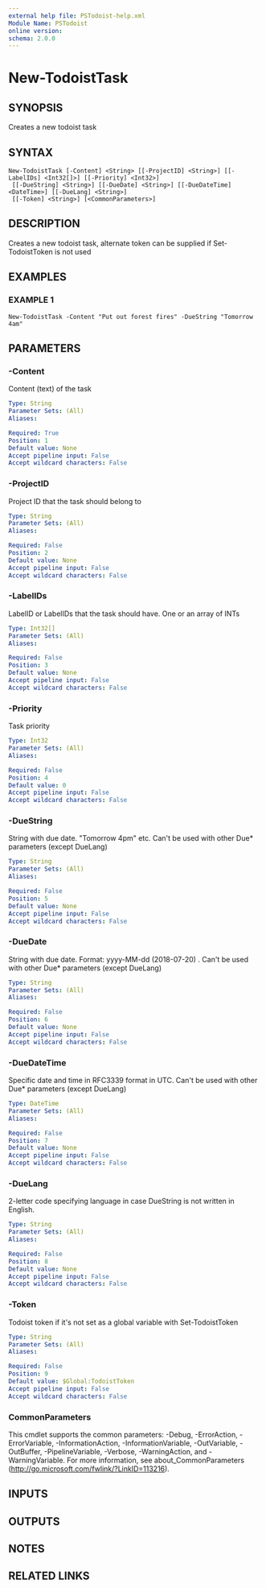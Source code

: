 ```yaml
---
external help file: PSTodoist-help.xml
Module Name: PSTodoist
online version:
schema: 2.0.0
---
```


# New-TodoistTask

## SYNOPSIS
Creates a new todoist task

## SYNTAX

```
New-TodoistTask [-Content] <String> [[-ProjectID] <String>] [[-LabelIDs] <Int32[]>] [[-Priority] <Int32>]
 [[-DueString] <String>] [[-DueDate] <String>] [[-DueDateTime] <DateTime>] [[-DueLang] <String>]
 [[-Token] <String>] [<CommonParameters>]
```

## DESCRIPTION
Creates a new todoist task, alternate token can be supplied if Set-TodoistToken is not used

## EXAMPLES

### EXAMPLE 1
```
New-TodoistTask -Content "Put out forest fires" -DueString "Tomorrow 4am"
```

## PARAMETERS

### -Content
Content (text) of the task

```yaml
Type: String
Parameter Sets: (All)
Aliases:

Required: True
Position: 1
Default value: None
Accept pipeline input: False
Accept wildcard characters: False
```

### -ProjectID
Project ID that the task should belong to

```yaml
Type: String
Parameter Sets: (All)
Aliases:

Required: False
Position: 2
Default value: None
Accept pipeline input: False
Accept wildcard characters: False
```

### -LabelIDs
LabelID or LabelIDs that the task should have.
One or an array of INTs

```yaml
Type: Int32[]
Parameter Sets: (All)
Aliases:

Required: False
Position: 3
Default value: None
Accept pipeline input: False
Accept wildcard characters: False
```

### -Priority
Task priority

```yaml
Type: Int32
Parameter Sets: (All)
Aliases:

Required: False
Position: 4
Default value: 0
Accept pipeline input: False
Accept wildcard characters: False
```

### -DueString
String with due date.
"Tomorrow 4pm" etc.
Can't be used with other Due* parameters (except DueLang)

```yaml
Type: String
Parameter Sets: (All)
Aliases:

Required: False
Position: 5
Default value: None
Accept pipeline input: False
Accept wildcard characters: False
```

### -DueDate
String with due date.
Format: yyyy-MM-dd (2018-07-20) .
Can't be used with other Due* parameters (except DueLang)

```yaml
Type: String
Parameter Sets: (All)
Aliases:

Required: False
Position: 6
Default value: None
Accept pipeline input: False
Accept wildcard characters: False
```

### -DueDateTime
Specific date and time in RFC3339 format in UTC.
Can't be used with other Due* parameters (except DueLang)

```yaml
Type: DateTime
Parameter Sets: (All)
Aliases:

Required: False
Position: 7
Default value: None
Accept pipeline input: False
Accept wildcard characters: False
```

### -DueLang
2-letter code specifying language in case DueString is not written in English.

```yaml
Type: String
Parameter Sets: (All)
Aliases:

Required: False
Position: 8
Default value: None
Accept pipeline input: False
Accept wildcard characters: False
```

### -Token
Todoist token if it's not set as a global variable with Set-TodoistToken

```yaml
Type: String
Parameter Sets: (All)
Aliases:

Required: False
Position: 9
Default value: $Global:TodoistToken
Accept pipeline input: False
Accept wildcard characters: False
```

### CommonParameters
This cmdlet supports the common parameters: -Debug, -ErrorAction, -ErrorVariable, -InformationAction, -InformationVariable, -OutVariable, -OutBuffer, -PipelineVariable, -Verbose, -WarningAction, and -WarningVariable. For more information, see about_CommonParameters (http://go.microsoft.com/fwlink/?LinkID=113216).

## INPUTS

## OUTPUTS

## NOTES

## RELATED LINKS
